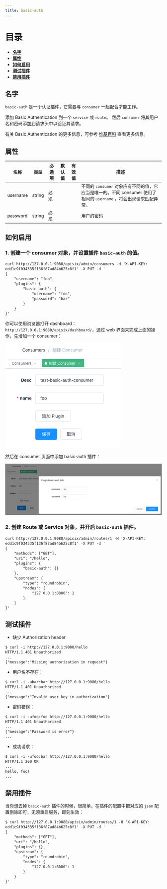 ```yaml
---
title: basic-auth
---
```


<!--
#
# Licensed to the Apache Software Foundation (ASF) under one or more
# contributor license agreements.  See the NOTICE file distributed with
# this work for additional information regarding copyright ownership.
# The ASF licenses this file to You under the Apache License, Version 2.0
# (the "License"); you may not use this file except in compliance with
# the License.  You may obtain a copy of the License at
#
#     http://www.apache.org/licenses/LICENSE-2.0
#
# Unless required by applicable law or agreed to in writing, software
# distributed under the License is distributed on an "AS IS" BASIS,
# WITHOUT WARRANTIES OR CONDITIONS OF ANY KIND, either express or implied.
# See the License for the specific language governing permissions and
# limitations under the License.
#
-->

# 目录

- [**名字**](#名字)
- [**属性**](#属性)
- [**如何启用**](#如何启用)
- [**测试插件**](#测试插件)
- [**禁用插件**](#禁用插件)

## 名字

`basic-auth` 是一个认证插件，它需要与 `consumer` 一起配合才能工作。

添加 Basic Authentication 到一个 `service` 或 `route`。 然后 `consumer` 将其用户名和密码添加到请求头中以验证其请求。

有关 Basic Authentication 的更多信息，可参考 [维基百科](https://zh.wikipedia.org/wiki/HTTP%E5%9F%BA%E6%9C%AC%E8%AE%A4%E8%AF%81) 查看更多信息。

## 属性

| 名称     | 类型   | 必选项 | 默认值 | 有效值 | 描述                                                                                                               |
| -------- | ------ | ------ | ------ | ------ | ------------------------------------------------------------------------------------------------------------------ |
| username | string | 必须   |        |        | 不同的 `consumer` 对象应有不同的值，它应当是唯一的。不同 consumer 使用了相同的 `username` ，将会出现请求匹配异常。 |
| password | string | 必须   |        |        | 用户的密码                                                                                                         |

## 如何启用

### 1. 创建一个 consumer 对象，并设置插件 `basic-auth` 的值。

```shell
curl http://127.0.0.1:9080/apisix/admin/consumers -H 'X-API-KEY: edd1c9f034335f136f87ad84b625c8f1' -X PUT -d '
{
    "username": "foo",
    "plugins": {
        "basic-auth": {
            "username": "foo",
            "password": "bar"
        }
    }
}'
```

你可以使用浏览器打开 dashboard：`http://127.0.0.1:9080/apisix/dashboard/`，通过 web 界面来完成上面的操作，先增加一个 consumer：

![auth-1](../../../assets/images/plugin/basic-auth-1.png)

然后在 consumer 页面中添加 basic-auth 插件：

![auth-2](../../../assets/images/plugin/basic-auth-2.png)

### 2. 创建 Route 或 Service 对象，并开启 `basic-auth` 插件。

```shell
curl http://127.0.0.1:9080/apisix/admin/routes/1 -H 'X-API-KEY: edd1c9f034335f136f87ad84b625c8f1' -X PUT -d '
{
    "methods": ["GET"],
    "uri": "/hello",
    "plugins": {
        "basic-auth": {}
    },
    "upstream": {
        "type": "roundrobin",
        "nodes": {
            "127.0.0.1:8080": 1
        }
    }
}'
```

## 测试插件

- 缺少 Authorization header

```shell
$ curl -i http://127.0.0.1:9080/hello
HTTP/1.1 401 Unauthorized
...
{"message":"Missing authorization in request"}
```

- 用户名不存在：

```shell
$ curl -i -ubar:bar http://127.0.0.1:9080/hello
HTTP/1.1 401 Unauthorized
...
{"message":"Invalid user key in authorization"}
```

- 密码错误：

```shell
$ curl -i -ufoo:foo http://127.0.0.1:9080/hello
HTTP/1.1 401 Unauthorized
...
{"message":"Password is error"}
...
```

- 成功请求：

```shell
$ curl -i -ufoo:bar http://127.0.0.1:9080/hello
HTTP/1.1 200 OK
...
hello, foo!
...
```

## 禁用插件

当你想去掉 `basic-auth` 插件的时候，很简单，在插件的配置中把对应的 `json` 配置删除即可，无须重启服务，即刻生效：

```shell
$ curl http://127.0.0.1:9080/apisix/admin/routes/1 -H 'X-API-KEY: edd1c9f034335f136f87ad84b625c8f1' -X PUT -d '
{
    "methods": ["GET"],
    "uri": "/hello",
    "plugins": {},
    "upstream": {
        "type": "roundrobin",
        "nodes": {
            "127.0.0.1:8080": 1
        }
    }
}'
```
